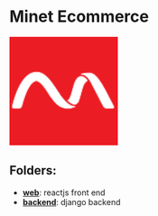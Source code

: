 # Minet Ecommerce

![Minet Logo](./web/public/favicon.png)


## Folders:
- [**web**](https://github.com/Minet-Kenya/minet-ecommerce/tree/main/web): reactjs front end
- [**backend**](https://github.com/Minet-Kenya/minet-ecommerce/tree/main/backend): django backend

